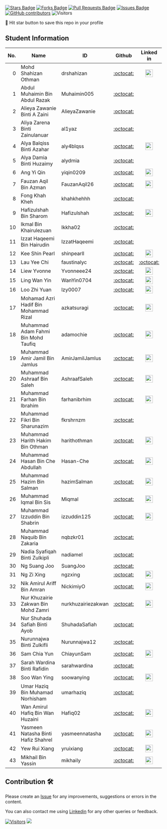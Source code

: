 <a href="https://github.com/drshahizan/HPDP/stargazers"><img src="https://img.shields.io/github/stars/drshahizan/HPDP" alt="Stars Badge"/></a>
<a href="https://github.com/drshahizan/HPDP/network/members"><img src="https://img.shields.io/github/forks/drshahizan/HPDP" alt="Forks Badge"/></a>
<a href="https://github.com/drshahizan/HPDP/pulls"><img src="https://img.shields.io/github/issues-pr/drshahizan/HPDP" alt="Pull Requests Badge"/></a>
<a href="https://github.com/drshahizan/HPDP"><img src="https://img.shields.io/github/issues/drshahizan/HPDP" alt="Issues Badge"/></a>
<a href="https://github.com/drshahizan/HPDP/graphs/contributors"><img alt="GitHub contributors" src="https://img.shields.io/github/contributors/drshahizan/HPDP?color=2b9348"></a>
![Visitors](https://api.visitorbadge.io/api/visitors?path=https%3A%2F%2Fgithub.com%2Fdrshahizan%2FHPDP&labelColor=%23d9e3f0&countColor=%23697689&style=flat)

🌟 Hit star button to save this repo in your profile

## Student Information

| No. | Name                                     | ID          | Github                         | Linked in |
|-----:|------------------------------------------|-------------|:--------------------------------:| :--------------------------------:|
| 0   | Mohd Shahizan Othman          | drshahizan            | [:octocat:](https://github.com/drshahizan) | <a href="https://www.linkedin.com/in/drshahizan" ><img src="./images/linkedin.png" width="24px" height="24px" ></a> |
| 1   | Abdul Muhaimin Bin Abdul Razak          |Muhaimin005             | [:octocat:](https://github.com/Muhaimin005) |
| 2   | Alieya Zawanie Binti A Zaini            |AlieyaZawanie             | [:octocat:](https://github.com/AlieyaZawanie) |
| 3   | Aliya Zarena Binti Zainulanuar          |al1yaz       | [:octocat:](https://github.com/al1yaz) |
| 4   | Alya Balqiss Binti Azahar               |aly4blqss     | [:octocat:](https://github.com/aly4blqss) | <a href="https://www.linkedin.com/in/alyabalqiss" ><img src="./images/linkedin.png" width="24px" height="24px" ></a> |
| 5   | Alya Damia Binti Huzaimy                |alydmia      | [:octocat:](https://github.com/alydmia) |
| 6   | Ang Yi Qin                              |  yiqin0209           | [:octocat:](https://github.com/yiqin0209) | <a href = "https://www.linkedin.com/in/ang-yi-qin-696396225"> <img src="./images/linkedin.png" width="24px" height="24px" ></a> |
| 7   | Fauzan Aqil Bin Azman                   |FauzanAqil26           | [:octocat:](https://github.com/FauzanAqil26) |<a href="https://www.linkedin.com/in/fauzan-aqil-azman-126077203/" ><img src="./images/linkedin.png" width="24px" height="24px" ></a>
| 8   | Fong Khah Kheh                          |khahkhehhh             | [:octocat:](https://github.com/khahkhehhh) |
| 9   | Hafizulshah Bin Sharom                  |Hafizulshah  | [:octocat:](https://github.com/Hafizulshah) | <a href="https://my.linkedin.com/in/hafizulshah-sharom-5b3b2423b" ><img src="./images/linkedin.png" width="24px" height="24px" ></a>
| 10  | Ikmal Bin Khairulezuan                  |Ikkha02      | [:octocat:](https://github.com/Ikkha02) |
| 11  | Izzat Haqeemi Bin Hairudin              |IzzatHaqeemi| [:octocat:](https://github.com/IzzatHaqeemi) |
| 12  | Kee Shin Pearl                          |shinpearll   | [:octocat:](https://github.com/shinpearll) | <a href="https://www.linkedin.com/in/kee-shinpearl/" ><img src="./images/linkedin.png" width="24px" height="24px" ></a>
| 13  | Lau Yee Chi                             |faustinalyc             | [:octocat:](https://github.com/faustinalyc) |[:octocat:](https://github.com/faustinalyc) | <a href="https://www.linkedin.com/in/lauyeechi0915/" ><img src="./images/linkedin.png" width="24px" height="24px" ></a> | <a href="https://www.linkedin.com/in/liew-yvonne-a69180225/" ><img src="./images/linkedin.png" width="24px" height="24px" ></a> |
| 14  | Liew Yvonne                             |Yvonneee24   | [:octocat:](https://github.com/Yvonneee24) | <a href="https://www.linkedin.com/in/liew-yvonne-a69180225/" ><img src="./images/linkedin.png" width="24px" height="24px" ></a> |
| 15  | Ling Wan Yin                            |WanYin0704   | [:octocat:](https://github.com/WanYin0704) | <a href="https://www.linkedin.com/in/lingwanyin" ><img src="./images/linkedin.png" width="24px" height="24px" ></a> |
| 16  | Loo Zhi Yuan                            |lzy0007      | [:octocat:](https://github.com/lzy0007) | <a href="https://www.linkedin.com/in/loo-zhi-yuan-89779b224" ><img src="./images/linkedin.png" width="24px" height="24px" ></a> |
| 17  | Mohamad Azri Hadif Bin Mohammad Rizal  |azkatsuragi| [:octocat:](https://github.com/azkatsuragi) |<a href="https://www.linkedin.com/in/azrihadif" ><img src="./images/linkedin.png" width="24px" height="24px" ></a> |
| 18  | Muhammad Adam Fahmi Bin Mohd Taufiq     |adamochie    | [:octocat:](https://github.com/adamochie) |<a href="https://www.linkedin.com/in/adam-fahmi-taufiq" ><img src="./images/linkedin.png" width="24px" height="24px" ></a> |
| 19  | Muhammad Amir Jamil Bin Jamlus          | AmirJamilJamlus            | [:octocat:](https://github.com/your_id) |   <a href="https://www.linkedin.com/in/amir-jamlus-7a099b208" ><img src="./images/linkedin.png" width="24px" height="24px" ></a> |
| 20  | Muhammad Ashraaf Bin Saleh              |AshraafSaleh| [:octocat:](https://github.com/AshraafSaleh) |<a href="https://www.linkedin.com/in/muhammadashraafsaleh" ><img src="./images/linkedin.png" width="24px" height="24px" ></a> |
| 21  | Muhammad Farhan Bin Ibrahim             |farhanibrhim             | [:octocat:](https://github.com/farhanibrhim) | <a href="https://www.linkedin.com/in/farhanibrhim/" ><img src="./images/linkedin.png" width="24px" height="24px" ></a> |
| 22  | Muhammad Fikri Bin Sharunazim           |fkrshrnzm             | [:octocat:](https://github.com/fkrshrnzm) |
| 23  | Muhammad Harith Hakim Bin Othman        |harithothman             | [:octocat:](https://github.com/harithothman) | <a href="https://https://www.linkedin.com/in/harith-hakim-705364235/" ><img src="./images/linkedin.png" width="24px" height="24px" ></a> |
| 24  | Muhammad Hasan Bin Che Abdullah         |Hasan-Che    | [:octocat:](https://github.com/Hasan-Che) | <a href="https://www.linkedin.com/in/hasan-che-abdullah-811262218" ><img src="./images/linkedin.png" width="24px" height="24px" ></a> |
| 25  | Muhammad Hazim Bin Salman               |hazimSalman             | [:octocat:](https://github.com/your_id) | <a href="https://www.linkedin.com/in/hazimsalman" ><img src="./images/linkedin.png" width="24px" height="24px" ></a> 
| 26  | Muhammad Iqmal Bin Sis                  |Miqmal      | [:octocat:](https://github.com/Miqmal) | <a href="https://www.linkedin.com/in/muhammad-iqmal18/" ><img src="./images/linkedin.png" width="24px" height="24px" ></a> |
| 27  | Muhammad Izzuddin Bin Shabrin           |izzuddin125             | [:octocat:](https://github.com/izzuddin125) | <a href="https://www.linkedin.com/in/muhammad-izzuddin-shabrin/" ><img src="./images/linkedin.png" width="24px" height="24px" ></a> |
| 28  | Muhammad Naquib Bin Zakaria             |nqbzkr01     | [:octocat:](https://github.com/nqbzkr01) |
| 29  | Nadia Syafiqah Binti Zulkipli           |nadiamel     | [:octocat:](https://github.com/nadiamel) |
| 30  | Ng Suang Joo                            |SuangJoo             | [:octocat:](https://github.com/SuangJoo) |
| 31  | Ng Zi Xing                              |ngzxing      | [:octocat:](https://github.com/ngzxing) |<a href="https://www.linkedin.com/in/ng-zi-xing-a3a466270" ><img src="./images/linkedin.png" width="24px" height="24px" ></a> |
| 32  | Nik Amirul Ariff Bin Amran              |NickimiyO    | [:octocat:](https://github.com/NickimiyO) |<a href="www.linkedin.com/in/amirul-amran-480072226" ><img src="./images/linkedin.png" width="24px" height="24px" ></a>
| 33  | Nur Khuzairie Zakwan Bin Mohd Zamri     |nurkhuzairiezakwan             | [:octocat:](https://github.com/nurkhuzairiezakwan) |<a href="https://www.linkedin.com/in/khuzairie" ><img src="./images/linkedin.png" width="24px" height="24px" ></a> |
| 34  | Nur Shuhada Safiah Binti Ayob           |ShuhadaSafiah            | [:octocat:](https://github.com/ShuhadaSafiah) |
| 35  | Nurunnajwa Binti Zulkifli               |Nurunnajwa12             | [:octocat:](https://github.com/Nurunnajwa12) |
| 36  | Sam Chia Yun                            |ChiayunSam   | [:octocat:](https://github.com/ChiayunSam) | <a href="https://www.linkedin.com/in/sam-chia-yun-b92a37271/"><img src="./images/linkedin.png" width="24px" height="24px" ></a> |
| 37  | Sarah Wardina Binti Rafidin             |sarahwardina| [:octocat:](https://github.com/sarahwardina) |
| 38  | Soo Wan Ying                            |soowanying     | [:octocat:](https://github.com/soowanying) |<a href="https://my.linkedin.com/in/wan-ying-soo-814b52293" ><img src="./images/linkedin.png" width="24px" height="24px" ></a>
| 39  | Umar Haziq Bin Muhamad Norhisham        |  umarhaziq           | [:octocat:](https://github.com/your_id) |
| 40  | Wan Amirul Hafiq Bin Wan Huzaini        |Hafiq02             | [:octocat:](https://github.com/Hafiq02) | <a href="https://www.linkedin.com/in/amirul-hafiq/" ><img src="./images/linkedin.png" width="24px" height="24px" ></a> |
| 41  | Yasmeen Natasha Binti Hafiz Shahrel     |yasmeennatasha| [:octocat:](https://github.com/yasmeennatasha) | <a href="https://www.linkedin.com/in/yasmeen-natasha-hafiz-shahrel" ><img src="./images/linkedin.png" width="24px" height="24px" ></a> |
| 42  | Yew Rui Xiang                           |yruixiang   | [:octocat:](https://github.com/yruixiang) | <a href="https://www.linkedin.com/in/rui-xiang-yew-011049268/" ><img src="./images/linkedin.png" width="24px" height="24px" ></a> |
| 43  | Mikhail Bin Yassin                       |mikhaiIy    | [:octocat:](https://github.com/mikhaiIy) | <a href="https://www.linkedin.com/in/mikhailyassin" ><img src="./images/linkedin.png" width="24px" height="24px" ></a> |

## Contribution 🛠️
Please create an [Issue](https://github.com/drshahizan/HPDP/issues) for any improvements, suggestions or errors in the content.

You can also contact me using [Linkedin](https://www.linkedin.com/in/drshahizan/) for any other queries or feedback.

[![Visitors](https://api.visitorbadge.io/api/visitors?path=https%3A%2F%2Fgithub.com%2Fdrshahizan&labelColor=%23697689&countColor=%23555555&style=plastic)](https://visitorbadge.io/status?path=https%3A%2F%2Fgithub.com%2Fdrshahizan)
![](https://hit.yhype.me/github/profile?user_id=81284918)


